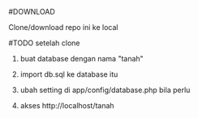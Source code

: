 #DOWNLOAD

Clone/download repo ini ke local


#TODO setelah clone

1. buat database dengan nama "tanah"

2. import db.sql ke database itu

3. ubah setting di app/config/database.php bila perlu

4. akses http://localhost/tanah